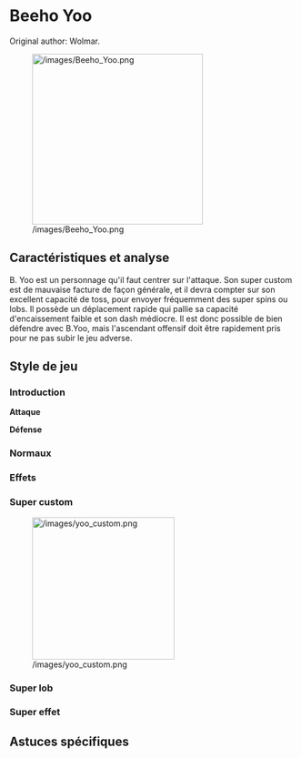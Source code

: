 # Beeho Yoo

Original author: Wolmar.

<figure>
<img src="/images/Beeho_Yoo.png" title="/images/Beeho_Yoo.png"
width="300" alt="/images/Beeho_Yoo.png" />
<figcaption aria-hidden="true">/images/Beeho_Yoo.png</figcaption>
</figure>

## Caractéristiques et analyse

B. Yoo est un personnage qu'il faut centrer sur l'attaque. Son super
custom est de mauvaise facture de façon générale, et il devra compter
sur son excellent capacité de toss, pour envoyer fréquemment des super
spins ou lobs. Il possède un déplacement rapide qui pallie sa capacité
d'encaissement faible et son dash médiocre. Il est donc possible de bien
défendre avec B.Yoo, mais l'ascendant offensif doit être rapidement pris
pour ne pas subir le jeu adverse.

## Style de jeu

### Introduction

**Attaque**

**Défense**

### Normaux

### Effets

### Super custom

<figure>
<img src="/images/yoo_custom.png" title="/images/yoo_custom.png"
width="250" alt="/images/yoo_custom.png" />
<figcaption aria-hidden="true">/images/yoo_custom.png</figcaption>
</figure>

### Super lob

### Super effet

## Astuces spécifiques
